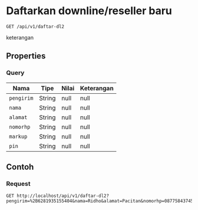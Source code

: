 # Daftarkan downline/reseller baru
```http
GET /api/v1/daftar-dl2
```
keterangan
## Properties
### Query
Nama | Tipe | Nilai | Keterangan
--- | --- | --- | ---
<code>pengirim</code> | String | null | null
<code>nama</code> | String | null | null
<code>alamat</code> | String | null | null
<code>nomorhp</code> | String | null | null
<code>markup</code> | String | null | null
<code>pin</code> | String | null | null
## Contoh
### Request
```http
GET http://localhost/api/v1/daftar-dl2?pengirim=%2B6281935155404&nama=Ridho&alamat=Pacitan&nomorhp=087758437457&markup=500&pin=1234


```
